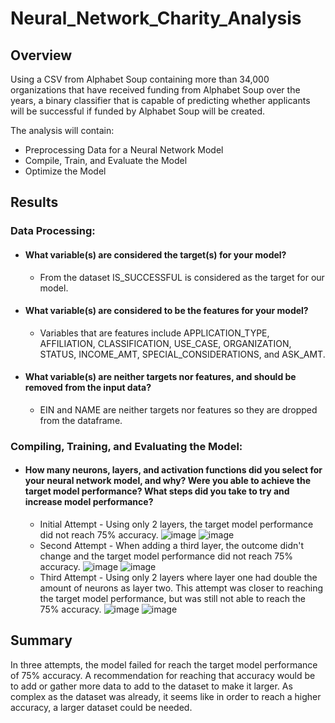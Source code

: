 # Neural_Network_Charity_Analysis

## Overview
Using a CSV from Alphabet Soup containing more than 34,000 organizations that have received funding from Alphabet Soup over the years, a binary classifier that is capable of predicting whether applicants will be successful if funded by Alphabet Soup will be created.

The analysis will contain:
  - Preprocessing Data for a Neural Network Model
  - Compile, Train, and Evaluate the Model
  - Optimize the Model

## Results
### Data Processing:
- #### What variable(s) are considered the target(s) for your model? 
  - From the dataset IS_SUCCESSFUL is considered as the target for our model.
- #### What variable(s) are considered to be the features for your model?
  - Variables that are features include APPLICATION_TYPE, AFFILIATION, CLASSIFICATION, USE_CASE, ORGANIZATION, STATUS, INCOME_AMT, SPECIAL_CONSIDERATIONS, and ASK_AMT.
- #### What variable(s) are neither targets nor features, and should be removed from the input data?
  - EIN and NAME are neither targets nor features so they are dropped from the dataframe.

### Compiling, Training, and Evaluating the Model:
- #### How many neurons, layers, and activation functions did you select for your neural network model, and why? Were you able to achieve the target model performance? What steps did you take to try and increase model performance?
  - Initial Attempt - Using only 2 layers, the target model performance did not reach 75% accuracy.
  ![image](https://user-images.githubusercontent.com/103764279/190876408-738c99a9-d5e6-46d0-ac56-7b490c8e9a36.png)
  ![image](https://user-images.githubusercontent.com/103764279/190876441-a16e9cc2-3b2c-4be7-8830-d8ee2d666799.png)
  - Second Attempt - When adding a third layer, the outcome didn't change and the target model performance did not reach 75% accuracy.
  ![image](https://user-images.githubusercontent.com/103764279/190876535-6e7c2d96-6b5d-460f-8dbc-b7c292f76e65.png)
  ![image](https://user-images.githubusercontent.com/103764279/190876568-b8e25218-d3af-4276-ba4a-09a0a74af65f.png)
  - Third Attempt - Using only 2 layers where layer one had double the amount of neurons as layer two. This attempt was closer to reaching the target model performance, but was still not able to reach the 75% accuracy.
  ![image](https://user-images.githubusercontent.com/103764279/190876647-9447491a-f8d9-485b-a5c5-8404f9a175d2.png)
  ![image](https://user-images.githubusercontent.com/103764279/190876665-99965f76-c943-489d-b63b-8101f7f4897b.png)

## Summary
In three attempts, the model failed for reach the target model performance of 75% accuracy. A recommendation for reaching that accuracy would be to add or gather more data to add to the dataset to make it larger. As complex as the dataset was already, it seems like in order to reach a higher accuracy, a larger dataset could be needed.
